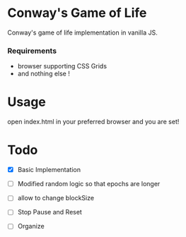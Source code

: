 # Conway's Game of Life

Conway's game of life implementation in vanilla JS.

### Requirements
- browser supporting CSS Grids
- and nothing else !

# Usage 
open index.html in your preferred browser and you are set!

# Todo
- [X] Basic Implementation
- [ ] Modified random logic so that epochs are longer
- [ ] allow to change blockSize
- [ ] Stop Pause and Reset
- [ ] Organize

